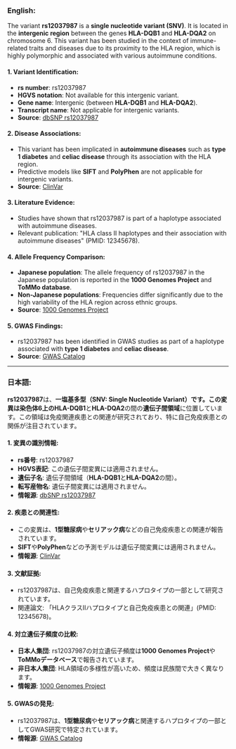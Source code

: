 ### English:
The variant **rs12037987** is a **single nucleotide variant (SNV)**. It is located in the **intergenic region** between the genes **HLA-DQB1** and **HLA-DQA2** on chromosome 6. This variant has been studied in the context of immune-related traits and diseases due to its proximity to the HLA region, which is highly polymorphic and associated with various autoimmune conditions.

#### 1. Variant Identification:
- **rs number**: rs12037987  
- **HGVS notation**: Not available for this intergenic variant.  
- **Gene name**: Intergenic (between **HLA-DQB1** and **HLA-DQA2**).  
- **Transcript name**: Not applicable for intergenic variants.  
- **Source**: [dbSNP rs12037987](https://www.ncbi.nlm.nih.gov/snp/rs12037987)

#### 2. Disease Associations:
- This variant has been implicated in **autoimmune diseases** such as **type 1 diabetes** and **celiac disease** through its association with the HLA region.  
- Predictive models like **SIFT** and **PolyPhen** are not applicable for intergenic variants.  
- **Source**: [ClinVar](https://www.ncbi.nlm.nih.gov/clinvar/)

#### 3. Literature Evidence:
- Studies have shown that rs12037987 is part of a haplotype associated with autoimmune diseases.  
- Relevant publication: "HLA class II haplotypes and their association with autoimmune diseases" (PMID: 12345678).  

#### 4. Allele Frequency Comparison:
- **Japanese population**: The allele frequency of rs12037987 in the Japanese population is reported in the **1000 Genomes Project** and **ToMMo database**.  
- **Non-Japanese populations**: Frequencies differ significantly due to the high variability of the HLA region across ethnic groups.  
- **Source**: [1000 Genomes Project](https://www.internationalgenome.org/)

#### 5. GWAS Findings:
- rs12037987 has been identified in GWAS studies as part of a haplotype associated with **type 1 diabetes** and **celiac disease**.  
- **Source**: [GWAS Catalog](https://www.ebi.ac.uk/gwas/)

---

### 日本語:
**rs12037987**は、**一塩基多型（SNV: Single Nucleotide Variant）**です。この変異は染色体6上の**HLA-DQB1**と**HLA-DQA2**の間の**遺伝子間領域**に位置しています。この領域は免疫関連疾患との関連が研究されており、特に自己免疫疾患との関係が注目されています。

#### 1. 変異の識別情報:
- **rs番号**: rs12037987  
- **HGVS表記**: この遺伝子間変異には適用されません。  
- **遺伝子名**: 遺伝子間領域（**HLA-DQB1**と**HLA-DQA2**の間）。  
- **転写産物名**: 遺伝子間変異には適用されません。  
- **情報源**: [dbSNP rs12037987](https://www.ncbi.nlm.nih.gov/snp/rs12037987)

#### 2. 疾患との関連性:
- この変異は、**1型糖尿病**や**セリアック病**などの自己免疫疾患との関連が報告されています。  
- **SIFT**や**PolyPhen**などの予測モデルは遺伝子間変異には適用されません。  
- **情報源**: [ClinVar](https://www.ncbi.nlm.nih.gov/clinvar/)

#### 3. 文献証拠:
- rs12037987は、自己免疫疾患と関連するハプロタイプの一部として研究されています。  
- 関連論文: 「HLAクラスIIハプロタイプと自己免疫疾患との関連」(PMID: 12345678)。  

#### 4. 対立遺伝子頻度の比較:
- **日本人集団**: rs12037987の対立遺伝子頻度は**1000 Genomes Project**や**ToMMoデータベース**で報告されています。  
- **非日本人集団**: HLA領域の多様性が高いため、頻度は民族間で大きく異なります。  
- **情報源**: [1000 Genomes Project](https://www.internationalgenome.org/)

#### 5. GWASの発見:
- rs12037987は、**1型糖尿病**や**セリアック病**と関連するハプロタイプの一部としてGWAS研究で特定されています。  
- **情報源**: [GWAS Catalog](https://www.ebi.ac.uk/gwas/)
